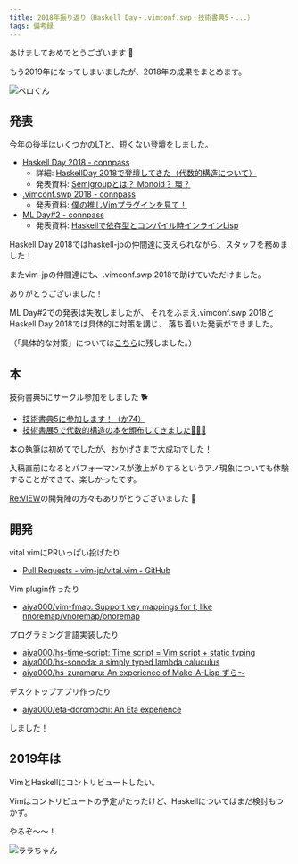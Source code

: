 ```yaml
---
title: 2018年振り返り（Haskell Day・.vimconf.swp・技術書典5・...）
tags: 備考録
---
```

あけましておめでとうございます :tada:

もう2019年になってしまいましたが、2018年の成果をまとめます。

![ペロくん](/2019-01-04-2018/pero.png)

## 発表

今年の後半はいくつかのLTと、短くない登壇をしました。

- [Haskell Day 2018 - connpass](https://haskell-jp.connpass.com/event/92617/)
    - 詳細: [HaskellDay 2018で登壇してきた（代数的構造について）](./2018-11-12-haskell-day-2018.html)
    - 発表資料: [Semigroupとは？ Monoid？ 環？](https://aiya000.github.io/Maid/haskell-day-2018-algebra/#/)
- [.vimconf.swp 2018 - connpass](https://vimconf.connpass.com/event/102292/)
    - 発表資料: [僕の推しVimプラグインを見て！](https://aiya000.github.io/Maid/vimconf.swp.2018/#/)
- [ML Day#2 - connpass](https://ml-lang.connpass.com/event/94284/)
    - 発表資料: [Haskellで依存型とコンパイル時インラインLisp](https://aiya000.github.io/Maid/lisp-on-haskell-in-compile-time/#/)

Haskell Day 2018ではhaskell-jpの仲間達に支えられながら、スタッフを務めました！

またvim-jpの仲間達にも、.vimconf.swp 2018で助けていただけました。

ありがとうございました！

ML Day\#2での発表は失敗しましたが、
それをふまえ.vimconf.swp 2018とHaskell Day 2018では具体的に対策を講じ、
落ち着いた発表ができました。

（「具体的な対策」については[こちら](./2018-11-12-haskell-day-2018.html)に残しました。）

## 本

技術書典5にサークル参加をしました :dog2:

- [技術書典5に参加します！（か74）](./2018-09-12-techbookfest5.html)
- [技術書展5で代数的構造の本を頒布してきました🤟🙄🤟](./2018-10-10-techbookfest5.html)

本の執筆は初めてでしたが、おかげさまで大成功でした！

入稿直前になるとパフォーマンスが激上がりするというアノ現象についても体験することができて、楽しかったです。

[Re:VIEW](https://github.com/kmuto/review)の開発陣の方々もありがとうございました :bow:

## 開発

vital.vimにPRいっぱい投げたり

- [Pull Requests - vim-jp/vital.vim - GitHub](https://github.com/vim-jp/vital.vim/pulls?utf8=%E2%9C%93&q=is%3Apr+author%3Aaiya000+created%3A2018)

Vim plugin作ったり

- [aiya000/vim-fmap: Support key mappings for f, like nnoremap/vnoremap/onoremap](https://github.com/aiya000/vim-fmap)

プログラミング言語実装したり

- [aiya000/hs-time-script: Time script = Vim script + static typing](https://github.com/aiya000/hs-time-script)
- [aiya000/hs-sonoda: a simply typed lambda caluculus](https://github.com/aiya000/hs-sonoda)
- [aiya000/hs-zuramaru: An experience of Make-A-Lisp ずら〜](https://github.com/aiya000/hs-zuramaru)

デスクトップアプリ作ったり

- [aiya000/eta-doromochi: An Eta experience](https://github.com/aiya000/eta-doromochi)

しました！

## 2019年は

VimとHaskellにコントリビュートしたい。

Vimはコントリビュートの予定がたったけど、Haskellについてはまだ検討もつかず。

やるぞ〜〜！

![ララちゃん](/2019-01-04-2018/lala.png)
